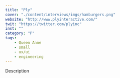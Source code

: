 ```yaml
---
title: "Ply"
cover: "./content/interviews/imgs/hamburgers.png"
website: "http://www.plyinteractive.com/"
twit: "https://twitter.com/plyinc"
inst: ""
category: "P"
tags:
    - Queen Anne
    - small
    - ux/ui
    - engineering
---
```


Description
